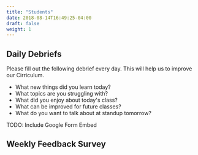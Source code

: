 ```yaml
---
title: "Students"
date: 2018-08-14T16:49:25-04:00
draft: false
weight: 1
---
```


## Daily Debriefs
Please fill out the following debrief every day. This will help us to improve our Cirriculum.

- What new things did you learn today?
- What topics are you struggling with?
- What did you enjoy about today's class?
- What can be improved for future classes?
- What do you want to talk about at standup tomorrow?

TODO: Include Google Form Embed

## Weekly Feedback Survey